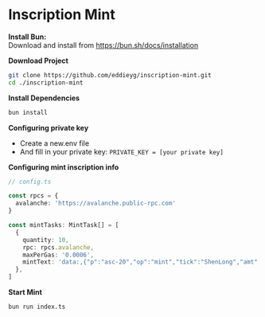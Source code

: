 # Inscription Mint

**Install Bun:**  
Download and install from https://bun.sh/docs/installation

**Download Project**

```bash
git clone https://github.com/eddieyg/inscription-mint.git
cd ./inscription-mint
```

**Install Dependencies**
```bash
bun install
```

**Configuring private key**
- Create a new.env file
- And fill in your private key: `PRIVATE_KEY = [your private key]`

**Configuring mint inscription info**
```typescript
// config.ts

const rpcs = {
  avalanche: 'https://avalanche.public-rpc.com'
}

const mintTasks: MintTask[] = [
  {
    quantity: 10,
    rpc: rpcs.avalanche,
    maxPerGas: '0.0006',
    mintText: 'data:,{"p":"asc-20","op":"mint","tick":"ShenLong","amt":"1"}',
  },
]
```

**Start Mint**

```bash
bun run index.ts
```
